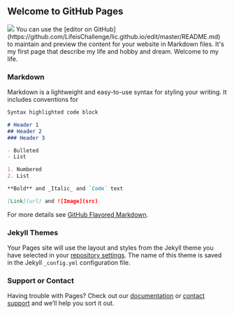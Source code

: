 ## Welcome to GitHub Pages
<img src="https://media.giphy.com/media/1oalWgRJk7Rao/giphy.gif" />
You can use the [editor on GitHub](https://github.com/LifeisChallenge/lic.github.io/edit/master/README.md) to maintain and preview the content for your website in Markdown files.
It's my first page that describe my life and hobby and dream.
Welcome to my life.

### Markdown

Markdown is a lightweight and easy-to-use syntax for styling your writing. It includes conventions for

```markdown
Syntax highlighted code block

# Header 1
## Header 2
### Header 3

- Bulleted
- List

1. Numbered
2. List

**Bold** and _Italic_ and `Code` text

[Link](url) and ![Image](src)
```

For more details see [GitHub Flavored Markdown](https://guides.github.com/features/mastering-markdown/).

### Jekyll Themes

Your Pages site will use the layout and styles from the Jekyll theme you have selected in your [repository settings](https://github.com/LifeisChallenge/lic.github.io/settings). The name of this theme is saved in the Jekyll `_config.yml` configuration file.

### Support or Contact

Having trouble with Pages? Check out our [documentation](https://help.github.com/categories/github-pages-basics/) or [contact support](https://github.com/contact) and we’ll help you sort it out.
